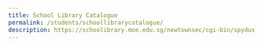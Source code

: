 ```yaml
---
title: School Library Catalogue
permalink: /students/schoollibrarycatalogue/
description: https://schoolibrary.moe.edu.sg/newtownsec/cgi-bin/spydus.exe/MSGTRN/WPAC/HOME
---
```

<a
href="https://schoolibrary.moe.edu.sg/newtownsec/cgi-bin/spydus.exe/MSGTRN/WPAC/HOME ">